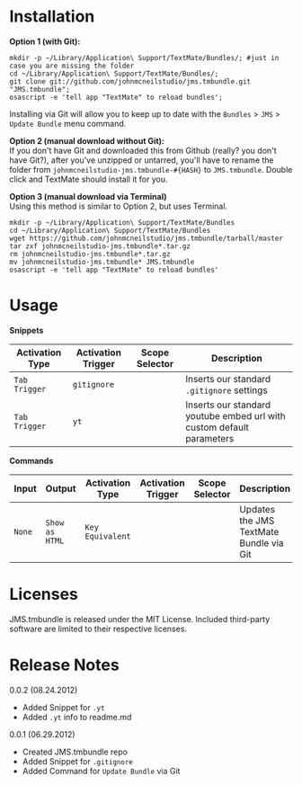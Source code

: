 # Installation

**Option 1 (with Git):**
	
	mkdir -p ~/Library/Application\ Support/TextMate/Bundles/; #just in case you are missing the folder
	cd ~/Library/Application\ Support/TextMate/Bundles/;
	git clone git://github.com/johnmcneilstudio/jms.tmbundle.git "JMS.tmbundle";
	osascript -e 'tell app "TextMate" to reload bundles';
	
Installing via Git will allow you to keep up to date with the `Bundles` > `JMS` > `Update Bundle` menu command.  

**Option 2 (manual download without Git):**  
If you don't have Git and downloaded this from Github (really? you don't have Git?), after you've unzipped or untarred, you'll have to rename the folder from `johnmcneilstudio-jms.tmbundle-#{HASH}` to `JMS.tmbundle`. Double click and TextMate should install it for you.


**Option 3 (manual download via Terminal)**  
Using this method is similar to Option 2, but uses Terminal.


	mkdir -p ~/Library/Application\ Support/TextMate/Bundles
	cd ~/Library/Application\ Support/TextMate/Bundles
	wget https://github.com/johnmcneilstudio/jms.tmbundle/tarball/master
	tar zxf johnmcneilstudio-jms.tmbundle*.tar.gz
	rm johnmcneilstudio-jms.tmbundle*.tar.gz
	mv johnmcneilstudio-jms.tmbundle* JMS.tmbundle
	osascript -e 'tell app "TextMate" to reload bundles'

# Usage

**Snippets**  

| Activation Type | Activation Trigger | Scope Selector | Description |
| --------------- | ------------------ | -------------- | ----------- |
| `Tab Trigger` | `gitignore` | | Inserts our standard `.gitignore` settings |
| `Tab Trigger` | `yt` | | Inserts our standard youtube embed url with custom default parameters |

**Commands**  

| Input | Output | Activation Type | Activation Trigger | Scope Selector | Description |
| ----- | ------ | --------------- | ------------------ | -------------- | ----------- |
| `None` | `Show as HTML` | `Key Equivalent` | | | Updates the JMS TextMate Bundle via Git |


# Licenses
JMS.tmbundle is released under the MIT License. Included third-party software are limited to their respective licenses.

# Release Notes
0.0.2 (08.24.2012)

* Added Snippet for `.yt`
* Added `.yt` info to readme.md

0.0.1 (06.29.2012)

* Created JMS.tmbundle repo
* Added Snippet for `.gitignore`
* Added Command for `Update Bundle` via Git
